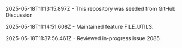 2025-05-18T11:13:15.897Z - This repository was seeded from GitHub Discussion 

2025-05-18T11:14:51.608Z - Maintained feature FILE_UTILS.

2025-05-18T11:37:56.461Z - Reviewed in-progress issue 2085.

